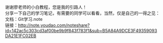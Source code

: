 谢谢廖老师的小白教程，您是我的引路人！  
分享一下自己的学习笔记，有需要的同学可以看看，当然，仅是自己的一得之见：  
文档：Git学习.note  
链接：<http://note.youdao.com/noteshare?id=142ac5c303cd3af00be9b9f843f783f1&sub=B5A84A9DCE3F49359093DA21E1FC02EB>
